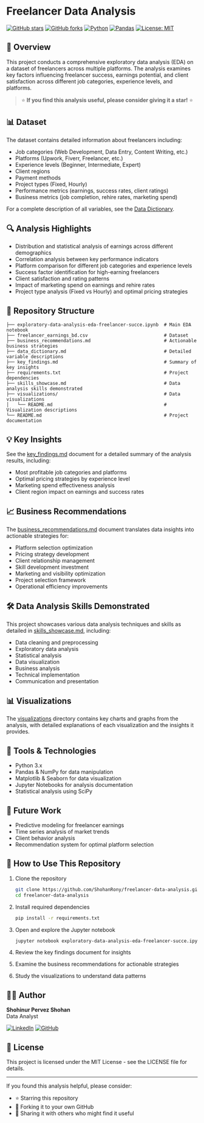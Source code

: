 # Freelancer Data Analysis

[![GitHub stars](https://img.shields.io/github/stars/ShohanRony/freelancer-data-analysis?style=social)](https://github.com/ShohanRony/freelancer-data-analysis/stargazers)
[![GitHub forks](https://img.shields.io/github/forks/ShohanRony/freelancer-data-analysis?style=social)](https://github.com/ShohanRony/freelancer-data-analysis/network/members)
[![Python](https://img.shields.io/badge/Python-3.9-blue)](https://www.python.org/)
[![Pandas](https://img.shields.io/badge/Pandas-2.0-blue)](https://pandas.pydata.org/)
[![License: MIT](https://img.shields.io/badge/License-MIT-yellow.svg)](https://opensource.org/licenses/MIT)

## 🌟 Overview
This project conducts a comprehensive exploratory data analysis (EDA) on a dataset of freelancers across multiple platforms. The analysis examines key factors influencing freelancer success, earnings potential, and client satisfaction across different job categories, experience levels, and platforms.

> ⭐ **If you find this analysis useful, please consider giving it a star!** ⭐

## 📊 Dataset
The dataset contains detailed information about freelancers including:

- Job categories (Web Development, Data Entry, Content Writing, etc.)
- Platforms (Upwork, Fiverr, Freelancer, etc.)
- Experience levels (Beginner, Intermediate, Expert)
- Client regions
- Payment methods
- Project types (Fixed, Hourly)
- Performance metrics (earnings, success rates, client ratings)
- Business metrics (job completion, rehire rates, marketing spend)

For a complete description of all variables, see the [Data Dictionary](data_dictionary.md).

## 🔍 Analysis Highlights
- Distribution and statistical analysis of earnings across different demographics
- Correlation analysis between key performance indicators
- Platform comparison for different job categories and experience levels
- Success factor identification for high-earning freelancers
- Client satisfaction and rating patterns
- Impact of marketing spend on earnings and rehire rates
- Project type analysis (Fixed vs Hourly) and optimal pricing strategies

## 📁 Repository Structure
```
├── exploratory-data-analysis-eda-freelancer-succe.ipynb  # Main EDA notebook
├── freelancer_earnings_bd.csv                            # Dataset
├── business_recommendations.md                           # Actionable business strategies
├── data_dictionary.md                                    # Detailed variable descriptions
├── key_findings.md                                       # Summary of key insights
├── requirements.txt                                      # Project dependencies
├── skills_showcase.md                                    # Data analysis skills demonstrated
├── visualizations/                                       # Data visualizations
│   └── README.md                                         # Visualization descriptions
└── README.md                                             # Project documentation
```

## 💡 Key Insights
See the [key_findings.md](key_findings.md) document for a detailed summary of the analysis results, including:
- Most profitable job categories and platforms
- Optimal pricing strategies by experience level
- Marketing spend effectiveness analysis
- Client region impact on earnings and success rates

## 📈 Business Recommendations
The [business_recommendations.md](business_recommendations.md) document translates data insights into actionable strategies for:
- Platform selection optimization
- Pricing strategy development
- Client relationship management
- Skill development investment
- Marketing and visibility optimization
- Project selection framework
- Operational efficiency improvements

## 🛠️ Data Analysis Skills Demonstrated
This project showcases various data analysis techniques and skills as detailed in [skills_showcase.md](skills_showcase.md), including:
- Data cleaning and preprocessing
- Exploratory data analysis
- Statistical analysis
- Data visualization
- Business analysis
- Technical implementation
- Communication and presentation

## 📊 Visualizations
The [visualizations](visualizations/) directory contains key charts and graphs from the analysis, with detailed explanations of each visualization and the insights it provides.

## 🔧 Tools & Technologies
- Python 3.x
- Pandas & NumPy for data manipulation
- Matplotlib & Seaborn for data visualization
- Jupyter Notebooks for analysis documentation
- Statistical analysis using SciPy

## 🚀 Future Work
- Predictive modeling for freelancer earnings
- Time series analysis of market trends
- Client behavior analysis
- Recommendation system for optimal platform selection

## 📝 How to Use This Repository
1. Clone the repository
   ```bash
   git clone https://github.com/ShohanRony/freelancer-data-analysis.git
   cd freelancer-data-analysis
   ```

2. Install required dependencies
   ```bash
   pip install -r requirements.txt
   ```

3. Open and explore the Jupyter notebook
   ```bash
   jupyter notebook exploratory-data-analysis-eda-freelancer-succe.ipynb
   ```

4. Review the key findings document for insights
5. Examine the business recommendations for actionable strategies
6. Study the visualizations to understand data patterns

## 👨‍💻 Author
**Shohinur Pervez Shohan**  
Data Analyst

[![LinkedIn](https://img.shields.io/badge/LinkedIn-Connect-blue)](https://www.linkedin.com/in/shohanrony/)
[![GitHub](https://img.shields.io/badge/GitHub-Follow-black)](https://github.com/ShohanRony)

## 📄 License
This project is licensed under the MIT License - see the LICENSE file for details.

---

If you found this analysis helpful, please consider:
- ⭐ Starring this repository
- 🔄 Forking it to your own GitHub
- 📢 Sharing it with others who might find it useful